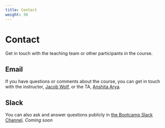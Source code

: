 ```yaml
---
title: Contact
weight: 30
---
```


# Contact

Get in touch with the teaching team or other participants in the course.

## Email
If you have questions or comments about the course, you can get in touch with the
instructor, [Jacob Wolf](mailto:jwolf@berkeley.edu), or the TA, [Anshita Arya](mailto:anshita@ischool.berkeley.edu).

## Slack
You can also ask and answer questions publicly in [the Bootcamp Slack Channel](#). *Coming soon*
